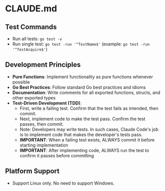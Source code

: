 # CLAUDE.md

## Test Commands

- Run all tests: `go test -v`
- Run single test: `go test -run '^TestName$'` (example: `go test -run '^TestAcquire$'`)

## Development Principles

- **Pure Functions**: Implement functionality as pure functions whenever possible
- **Go Best Practices**: Follow standard Go best practices and idioms
- **Documentation**: Write comments for all exported functions, structs, and other exported types
- **Test-Driven Development (TDD)**:
  - First, write a failing test. Confirm that the test fails as intended, then commit.
  - Next, implement code to make the test pass. Confirm the test passes, then commit.
  - Note: Developers may write tests. In such cases, Claude Code's job is to implement code that makes the developer's tests pass.
  - **IMPORTANT**: When a failing test exists, ALWAYS commit it before starting implementation
  - **IMPORTANT**: After implementing code, ALWAYS run the test to confirm it passes before committing

## Platform Support

- Support Linux only. No need to support Windows.
